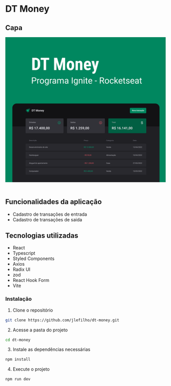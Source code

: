 # DT Money

## Capa
<img src="./example.png" /> <br/> <br/>

## Funcionalidades da aplicação
- Cadastro de transações de entrada
- Cadastro de transações de saida

## Tecnologias utilizadas
- React
- Typescript
- Styled Components
- Axios
- Radix UI
- zod
- React Hook Form
- Vite

### Instalação
1. Clone o repositório

```bash
git clone https://github.com/jlefilho/dt-money.git
```

2. Acesse a pasta do projeto

```bash
cd dt-money
```

3. Instale as dependências necessárias

```bash
npm install
```

4. Execute o projeto

```bash
npm run dev
```
